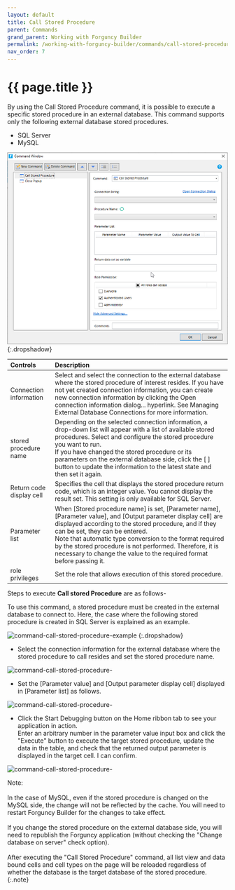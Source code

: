 ```yaml
---
layout: default
title: Call Stored Procedure
parent: Commands
grand_parent: Working with Forguncy Builder
permalink: /working-with-forguncy-builder/commands/call-stored-procedure/
nav_order: 7
---
```


# {{ page.title }}

By using the Call Stored Procedure command, it is possible to execute a specific stored procedure in an external database. This command supports only the following external database stored procedures.

- SQL Server
- MySQL

![command-call-stored-procedure](/assets/images/product-images/command-call-stored-procedure.png)
{:.dropshadow}

|Controls|Description|
|:--|:--|
|Connection information|Select and select the connection to the external database where the stored procedure of interest resides. If you have not yet created connection information, you can create new connection information by clicking the Open connection information dialog... hyperlink. See Managing External Database Connections for more information.|
|stored procedure name|Depending on the selected connection information, a drop-down list will appear with a list of available stored procedures. Select and configure the stored procedure you want to run. <br/> If you have changed the stored procedure or its parameters on the external database side, click the [ ] button to update the information to the latest state and then set it again.|
|Return code display cell|Specifies the cell that displays the stored procedure return code, which is an integer value. You cannot display the result set. This setting is only available for SQL Server.|
|Parameter list|When [Stored procedure name] is set, [Parameter name], [Parameter value], and [Output parameter display cell] are displayed according to the stored procedure, and if they can be set, they can be entered. <br/> Note that automatic type conversion to the format required by the stored procedure is not performed. Therefore, it is necessary to change the value to the required format before passing it.|
|role privileges|Set the role that allows execution of this stored procedure.|

Steps to execute **Call stored Procedure** are as follows-

To use this command, a stored procedure must be created in the external database to connect to. Here, the case where the following stored procedure is created in SQL Server is explained as an example.

![command-call-stored-procedure-example](/assets/images/product-images/command-call-stored-procedure-example.png)
{:.dropshadow}

- Select the connection information for the external database where the stored procedure to call resides and set the stored procedure name.

![command-call-stored-procedure-](/assets/images/product-images/)

- Set the [Parameter value] and [Output parameter display cell] displayed in [Parameter list] as follows.

![command-call-stored-procedure-](/assets/images/product-images/)

- Click the Start Debugging button on the Home ribbon tab to see your application in action. <br/> Enter an arbitrary number in the parameter value input box and click the "Execute" button to execute the target stored procedure, update the data in the table, and check that the returned output parameter is displayed in the target cell. I can confirm.

![command-call-stored-procedure-](/assets/images/product-images/)

Note: <br/><br/> In the case of MySQL, even if the stored procedure is changed on the MySQL side, the change will not be reflected by the cache. You will need to restart Forguncy Builder for the changes to take effect. <br/><br/>If you change the stored procedure on the external database side, you will need to republish the Forguncy application (without checking the "Change database on server" check option). <br/><br/>After executing the "Call Stored Procedure" command, all list view and data bound cells and cell types on the page will be reloaded regardless of whether the database is the target database of the stored procedure.
{:.note}